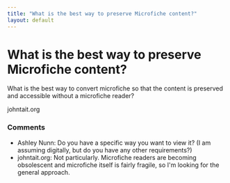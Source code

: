```yaml
---
title: "What is the best way to preserve Microfiche content?"
layout: default
---
```

What is the best way to preserve Microfiche content?
=====================
What is the best way to convert microfiche so that the content is
preserved and accessible without a microfiche reader?

johntait.org

### Comments ###
* Ashley Nunn: Do you have a specific way you want to view it? (I am assuming
digitally, but do you have any other requirements?)
* johntait.org: Not particularly. Microfiche readers are becoming obsolescent and
microfiche itself is fairly fragile, so I'm looking for the general
approach.


